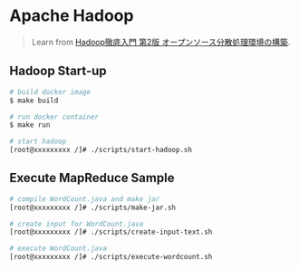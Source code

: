 # Apache Hadoop
>Learn from [Hadoop徹底入門 第2版 オープンソース分散処理環境の構築](https://www.amazon.co.jp/Hadoop%E5%BE%B9%E5%BA%95%E5%85%A5%E9%96%80-%E7%AC%AC2%E7%89%88-%E3%82%AA%E3%83%BC%E3%83%97%E3%83%B3%E3%82%BD%E3%83%BC%E3%82%B9%E5%88%86%E6%95%A3%E5%87%A6%E7%90%86%E7%92%B0%E5%A2%83%E3%81%AE%E6%A7%8B%E7%AF%89-%E5%A4%AA%E7%94%B0-%E4%B8%80%E6%A8%B9/dp/479812964X/ref=sr_1_1?adgrpid=52706263349&gclid=Cj0KCQiAvc_xBRCYARIsAC5QT9mBAVF-k7HKPnXVgCfSwVbYjraKoQh0zLwJy0fK6Hov2f0msge1i2UaAkXdEALw_wcB&hvadid=338539117825&hvdev=c&hvlocphy=1009265&hvnetw=g&hvqmt=e&hvrand=14163035933253460819&hvtargid=aud-759377471893%3Akwd-335474491915&hydadcr=27263_11561109&jp-ad-ap=0&keywords=pipeline.hadoop%E5%BE%B9%E5%BA%95%E5%85%A5%E9%96%80&qid=1580488552&sr=8-1).

## Hadoop Start-up
```bash
# build docker image
$ make build

# run docker container
$ make run

# start hadoop
[root@xxxxxxxxx /]# ./scripts/start-hadoop.sh
```

## Execute MapReduce Sample
```bash
# compile WordCount.java and make jar
[root@xxxxxxxxx /]# ./scripts/make-jar.sh

# create input for WordCount.java
[root@xxxxxxxxx /]# ./scripts/create-input-text.sh

# execute WordCount.java
[root@xxxxxxxxx /]# ./scripts/execute-wordcount.sh
```
